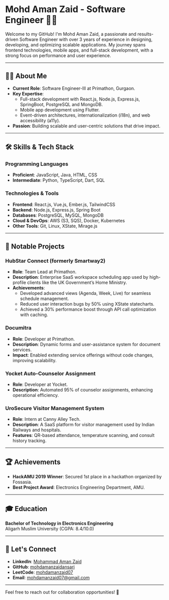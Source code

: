 # Mohd Aman Zaid - Software Engineer 👨‍💻  

Welcome to my GitHub! I'm Mohd Aman Zaid, a passionate and results-driven Software Engineer with over 3 years of experience in designing, developing, and optimizing scalable applications. My journey spans frontend technologies, mobile apps, and full-stack development, with a strong focus on performance and user experience.  

---

## 👨‍💻 About Me  

- **Current Role**: Software Engineer-III at Primathon, Gurgaon.  
- **Key Expertise**:  
  - Full-stack development with React.js, Node.js, Express.js, SpringBoot, PostgreSQL and MongoDB.  
  - Mobile app development using Flutter.  
  - Event-driven architectures, internationalization (i18n), and web accessibility (a11y).  
- **Passion**: Building scalable and user-centric solutions that drive impact.  

---

## 🛠️ Skills & Tech Stack  

### Programming Languages  
- **Proficient**: JavaScript, Java, HTML, CSS  
- **Intermediate**: Python, TypeScript, Dart, SQL  

### Technologies & Tools  
- **Frontend**: React.js, Vue.js, Ember.js, TailwindCSS  
- **Backend**: Node.js, Express.js, Spring Boot  
- **Databases**: PostgreSQL, MySQL, MongoDB  
- **Cloud & DevOps**: AWS (S3, SQS), Docker, Kubernetes  
- **Other Tools**: Git, Linux, XState, Mirage.js  

---

## 📂 Notable Projects  

### **HubStar Connect (formerly Smartway2)**  
- **Role**: Team Lead at Primathon.  
- **Description**: Enterprise SaaS workspace scheduling app used by high-profile clients like the UK Government’s Home Ministry.  
- **Achievements**:  
  - Developed advanced views (Agenda, Week, Live) for seamless schedule management.  
  - Reduced user interaction bugs by 50% using XState statecharts.  
  - Achieved a 30% performance boost through API call optimization with caching.  

### **Documitra**  
- **Role**: Developer at Primathon.  
- **Description**: Dynamic forms and user-assistance system for document services.  
- **Impact**: Enabled extending service offerings without code changes, improving scalability.  

### **Yocket Auto-Counselor Assignment**  
- **Role**: Developer at Yocket.  
- **Description**: Automated 95% of counselor assignments, enhancing operational efficiency.  

### **UroSecure Visitor Management System**  
- **Role**: Intern at Canny Alley Tech.  
- **Description**: A SaaS platform for visitor management used by Indian Railways and hospitals.  
- **Features**: QR-based attendance, temperature scanning, and consult history tracking.  

---

## 🏆 Achievements  

- **HackAMU 2019 Winner**: Secured 1st place in a hackathon organized by Fossasia.  
- **Best Project Award**: Electronics Engineering Department, AMU.  

---

## 🎓 Education  

**Bachelor of Technology in Electronics Engineering**  
Aligarh Muslim University (CGPA: 8.4/10.0)  

---

## 🔗 Let's Connect  

- **LinkedIn**: [Mohammad Aman Zaid](https://www.linkedin.com/in/aman-zaid-02a293176/)
- **GitHub**: [mohdamanzaidansari](https://github.com/mohdamanzaidansari)  
- **LeetCode**: [mohdamanzaid07](https://leetcode.com/u/mohdamanzaid07/)  
- **Email**: [mohdamanzaid07@gmail.com](mailto:mohdamanzaid07@gmail.com)  

---

Feel free to reach out for collaboration opportunities! 🚀  
